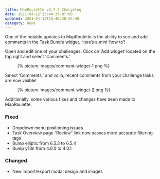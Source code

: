 ```yaml
---
title: MapRoulette v3.7.7 Changelog
date: 2021-04-12T15:44:37-07:00
updated: 2021-04-12T15:46:30-07:00
category: News
---
```


One of the notable updates to MapRoulette is the ability to see and add comments
in the Task Bundle widget. Here’s a mini ‘how to’!

Open and edit one of your challenges. Click on ‘Add widget’ located on the top
right and select ‘Comments.’

<figure>
{% picture images/comment-widget-1.png %}
</figure>

Select ‘Comments,’ and voila, recent comments from your challenge tasks are
now visible!

<figure>
{% picture images/comment-widget-2.png %}
</figure>

Additionally, some various fixes and changes have been made to MapRoulette. 

### Fixed

- Dropdown menu positioning issues
- Task Overview page “Review” link now passes more accurate filtering tags
- Bump elliptic from 6.5.3 to 6.5.4
- Bump y18n from 4.0.0 to 4.0.1

### Changed

- New import/export modal design and images
